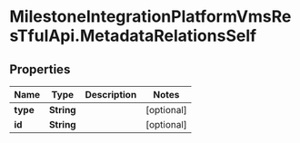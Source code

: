 # MilestoneIntegrationPlatformVmsResTfulApi.MetadataRelationsSelf

## Properties
Name | Type | Description | Notes
------------ | ------------- | ------------- | -------------
**type** | **String** |  | [optional] 
**id** | **String** |  | [optional] 
